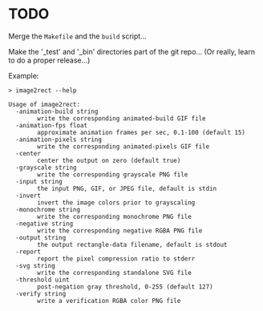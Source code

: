 # TODO

Merge the `Makefile` and the `build` script...

Make the '_test' and '_bin' directories part of the git repo... (Or really, learn to do a proper release...)

Example:

```
> image2rect --help

Usage of image2rect:
  -animation-build string
    	write the corresponding animated-build GIF file
  -animation-fps float
    	approximate animation frames per sec, 0.1-100 (default 15)
  -animation-pixels string
    	write the corresponding animated-pixels GIF file
  -center
    	center the output on zero (default true)
  -grayscale string
    	write the corresponding grayscale PNG file
  -input string
    	the input PNG, GIF, or JPEG file, default is stdin
  -invert
    	invert the image colors prior to grayscaling
  -monochrome string
    	write the corresponding monochrome PNG file
  -negative string
    	write the corresponding negative RGBA PNG file
  -output string
    	the output rectangle-data filename, default is stdout
  -report
    	report the pixel compression ratio to stderr
  -svg string
    	write the corresponding standalone SVG file
  -threshold uint
    	post-negation gray threshold, 0-255 (default 127)
  -verify string
    	write a verification RGBA color PNG file

```
